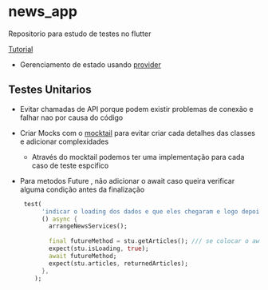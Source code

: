 # news_app

Repositorio para estudo de testes no flutter

[Tutorial](https://www.youtube.com/watch?v=hUAUAkIZmX0&list=PLB6lc7nQ1n4jN2u4rMmb-3tdJ_cQBs-YS)

- Gerenciamento de estado usando [provider](https://pub.dev/packages/provider)


## Testes Unitarios 
- Evitar chamadas de API porque podem existir problemas de conexão e falhar nao por causa do código
- Criar Mocks com o [mocktail](https://pub.dev/packages/mocktail) para evitar criar cada detalhes das classes e adicionar complexidades 
  - Através do mocktail podemos ter uma implementação para cada caso de teste espcifico

- Para metodos Future , não adicionar o await caso queira verificar alguma condição antes da finalização
  ```dart
   test(
        'indicar o loading dos dados e que eles chegaram e logo depois garantir que nao estao sendo carregados',
        () async {
          arrangeNewsServices();
          
          final futureMethod = stu.getArticles(); /// se colocar o await aqui, a função já vai ter sido executado e o [isLoading] deixado de ser verdadeiro
          expect(stu.isLoading, true);
          await futureMethod;
          expect(stu.articles, returnedArticles);
        },
      );
  ```
